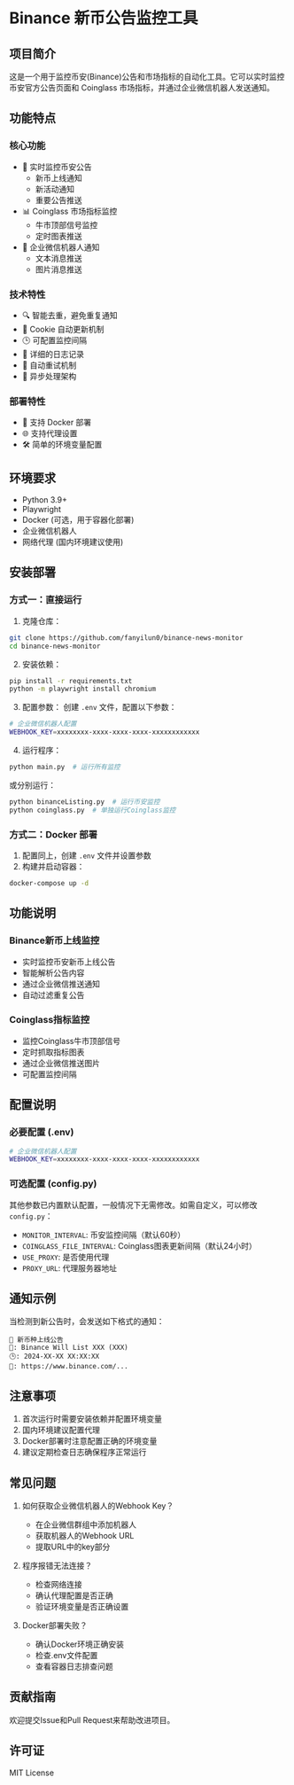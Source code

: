 # Binance 新币公告监控工具

## 项目简介

这是一个用于监控币安(Binance)公告和市场指标的自动化工具。它可以实时监控币安官方公告页面和 Coinglass 市场指标，并通过企业微信机器人发送通知。

## 功能特点

### 核心功能
- 🔄 实时监控币安公告
  - 新币上线通知
  - 新活动通知
  - 重要公告推送
- 📊 Coinglass 市场指标监控
  - 牛市顶部信号监控
  - 定时图表推送
- 📢 企业微信机器人通知
  - 文本消息推送
  - 图片消息推送

### 技术特性
- 🔍 智能去重，避免重复通知
- 🔑 Cookie 自动更新机制
- 🕒 可配置监控间隔
- 📝 详细的日志记录
- 🔄 自动重试机制
- 🔀  异步处理架构

### 部署特性
- 🐳 支持 Docker 部署
- 🌐 支持代理设置
- 🛠️ 简单的环境变量配置

## 环境要求

- Python 3.9+
- Playwright
- Docker (可选，用于容器化部署)
- 企业微信机器人
- 网络代理 (国内环境建议使用)

## 安装部署

### 方式一：直接运行

1. 克隆仓库：
```bash
git clone https://github.com/fanyilun0/binance-news-monitor
cd binance-news-monitor
```

2. 安装依赖：
```bash
pip install -r requirements.txt
python -m playwright install chromium
```

3. 配置参数：
创建 `.env` 文件，配置以下参数：
```bash
# 企业微信机器人配置
WEBHOOK_KEY=xxxxxxxx-xxxx-xxxx-xxxx-xxxxxxxxxxxx
```

4. 运行程序：
```bash
python main.py  # 运行所有监控
```
或分别运行：
```bash
python binanceListing.py  # 运行币安监控
python coinglass.py  # 单独运行Coinglass监控
```

### 方式二：Docker 部署

1. 配置同上，创建 `.env` 文件并设置参数
2. 构建并启动容器：
```bash
docker-compose up -d
```

## 功能说明

### Binance新币上线监控
- 实时监控币安新币上线公告
- 智能解析公告内容
- 通过企业微信推送通知
- 自动过滤重复公告

### Coinglass指标监控
- 监控Coinglass牛市顶部信号
- 定时抓取指标图表
- 通过企业微信推送图片
- 可配置监控间隔

## 配置说明

### 必要配置 (.env)
```bash
# 企业微信机器人配置
WEBHOOK_KEY=xxxxxxxx-xxxx-xxxx-xxxx-xxxxxxxxxxxx
```

### 可选配置 (config.py)
其他参数已内置默认配置，一般情况下无需修改。如需自定义，可以修改 `config.py`：
- `MONITOR_INTERVAL`: 币安监控间隔（默认60秒）
- `COINGLASS_FILE_INTERVAL`: Coinglass图表更新间隔（默认24小时）
- `USE_PROXY`: 是否使用代理
- `PROXY_URL`: 代理服务器地址

## 通知示例
当检测到新公告时，会发送如下格式的通知：

```
🚀 新币种上线公告
📌: Binance Will List XXX (XXX)
🕒: 2024-XX-XX XX:XX:XX
🔗: https://www.binance.com/...
```

## 注意事项

1. 首次运行时需要安装依赖并配置环境变量
2. 国内环境建议配置代理
3. Docker部署时注意配置正确的环境变量
4. 建议定期检查日志确保程序正常运行

## 常见问题

1. 如何获取企业微信机器人的Webhook Key？
   - 在企业微信群组中添加机器人
   - 获取机器人的Webhook URL
   - 提取URL中的key部分

2. 程序报错无法连接？
   - 检查网络连接
   - 确认代理配置是否正确
   - 验证环境变量是否正确设置

3. Docker部署失败？
   - 确认Docker环境正确安装
   - 检查.env文件配置
   - 查看容器日志排查问题

## 贡献指南

欢迎提交Issue和Pull Request来帮助改进项目。

## 许可证

MIT License
